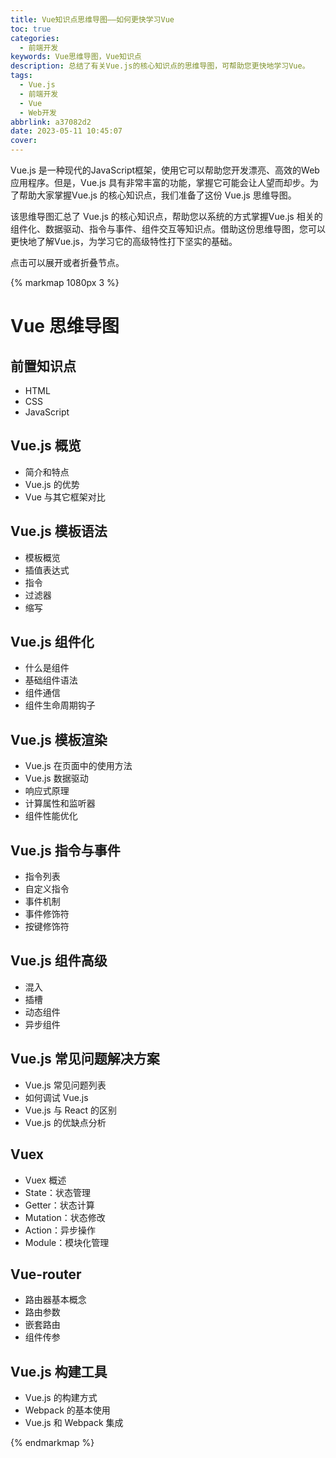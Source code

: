 ```yaml
---
title: Vue知识点思维导图——如何更快学习Vue
toc: true
categories:
  - 前端开发
keywords: Vue思维导图，Vue知识点
description: 总结了有关Vue.js的核心知识点的思维导图，可帮助您更快地学习Vue。
tags:
  - Vue.js
  - 前端开发
  - Vue
  - Web开发
abbrlink: a37082d2
date: 2023-05-11 10:45:07
cover:
---
```


Vue.js 是一种现代的JavaScript框架，使用它可以帮助您开发漂亮、高效的Web应用程序。但是，Vue.js 具有非常丰富的功能，掌握它可能会让人望而却步。为了帮助大家掌握Vue.js 的核心知识点，我们准备了这份 Vue.js 思维导图。

该思维导图汇总了 Vue.js 的核心知识点，帮助您以系统的方式掌握Vue.js 相关的组件化、数据驱动、指令与事件、组件交互等知识点。借助这份思维导图，您可以更快地了解Vue.js，为学习它的高级特性打下坚实的基础。

<!--more-->

点击可以展开或者折叠节点。

{% markmap 1080px 3 %}

# Vue 思维导图

## 前置知识点

- HTML
- CSS
- JavaScript

## Vue.js 概览

- 简介和特点
- Vue.js 的优势
- Vue 与其它框架对比

## Vue.js 模板语法

- 模板概览
- 插值表达式
- 指令
- 过滤器
- 缩写

## Vue.js 组件化

- 什么是组件
- 基础组件语法
- 组件通信
- 组件生命周期钩子

## Vue.js 模板渲染

- Vue.js 在页面中的使用方法
- Vue.js 数据驱动
- 响应式原理
- 计算属性和监听器
- 组件性能优化

## Vue.js 指令与事件

- 指令列表
- 自定义指令
- 事件机制
- 事件修饰符
- 按键修饰符

## Vue.js 组件高级

- 混入
- 插槽
- 动态组件
- 异步组件

## Vue.js 常见问题解决方案

- Vue.js 常见问题列表
- 如何调试 Vue.js
- Vue.js 与 React 的区别
- Vue.js 的优缺点分析

## Vuex

- Vuex 概述
- State：状态管理
- Getter：状态计算
- Mutation：状态修改
- Action：异步操作
- Module：模块化管理

## Vue-router

- 路由器基本概念
- 路由参数
- 嵌套路由
- 组件传参

## Vue.js 构建工具

- Vue.js 的构建方式
- Webpack 的基本使用
- Vue.js 和 Webpack 集成

{% endmarkmap %}